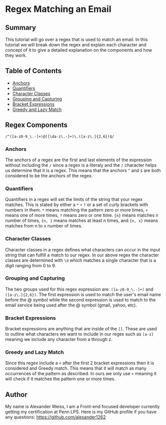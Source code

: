 # Regex Matching an Email

## Summary

This tutorial will go over a regex that is used to match an email. In this tutorial we will break down the regex and explain each character and concept of it to give a detailed explanation on the components and how they work.

## Table of Contents

- [Anchors](#anchors)
- [Quantifiers](#quantifiers)
- [Character Classes](#character-classes)
- [Grouping and Capturing](#grouping-and-capturing)
- [Bracket Expressions](#bracket-expressions)
- [Greedy and Lazy Match](#greedy-and-lazy-match)

## Regex Components

`/^([a-z0-9_\.-]+)@([\da-z\.-]+)\.([a-z\.]{2,6})$/`

### Anchors

The anchors of a regex are the first and last elements of the expression without including the `/` since a regex is a literaly and the `/` character helps us determine that it is a regex. This means that the anchors `^` and `$` are both considered to be the anchors of the regex.

### Quantifiers

Quantifiers in a regex will set the limits of the string that your regex matches. This is stated by either a `*` `+` `?` or a set of curly brackets with numbers in them. `*` means matching the pattern zero or more times, `+` means one of more times, `?` means zero or one time. `{n}` means matches n number of times, `{n, }` means matches at least n times, and `{n, x}` means matches from n to x number of times.

### Character Classes

Character classes in a regex defines what characters can occur in the input string that can fulfill a match to our regex. In our above regex the character classes are determined with `\d` which matches a single character that is a digit ranging from 0 to 9.

### Grouping and Capturing

The two groups used for this regex expression are: `([a-z0-9_\.-]+)` and `([a-z\.]{2,6})`. The first expression is used to match the user's email name before the @ symbol while the second expression is used to match to the email service being used after the @ symbol (gmail, yahoo, etc).

### Bracket Expressions

Bracket expressions are anything that are inside of the `[]`. These are used to outline what characters we want to include in our regex such as `[a-z]` meaning we include any character from a through z.

### Greedy and Lazy Match

Since this regex include a `+` after the first 2 bracket expressions then it is considered and Greedy match. This means that it will match as many occurrences of the pattern as described. In ours we only use `+` meaning it will check if it matches the pattern one or more times.

## Author

My name is Alexander Weiss, I am a Front-end focused developer currently getting my certification at Penn LPS. Here is my GitHub profile if you have any questions: https://github.com/alexander1262
